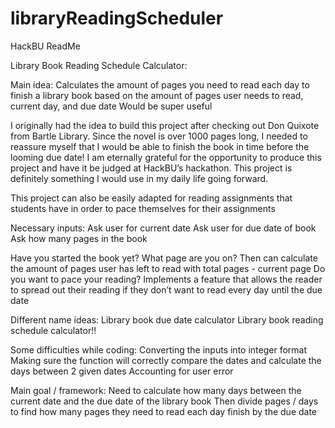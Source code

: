 # libraryReadingScheduler
HackBU ReadMe

Library Book Reading Schedule Calculator:

Main idea:
Calculates the amount of pages you need to read each day to finish a library book based on the amount of pages user needs to read, current day, and due date 
Would be super useful 

I originally had the idea to build this project after checking out Don Quixote from Bartle Library. Since the novel is over 1000 pages long, I needed to reassure myself that I would be able to finish the book in time before the looming due date! I am eternally grateful for the opportunity to produce this project and have it be judged at HackBU’s hackathon. This project is definitely something I would use in my daily life going forward. 

This project can also be easily adapted for reading assignments that students have in order to pace themselves for their assignments 

Necessary inputs:
Ask user for current date
Ask user for due date of book
Ask how many pages in the book 

Have you started the book yet?
What page are you on?
Then can calculate the amount of pages user has left to read with total pages - current page 
Do you want to pace your reading?
Implements a feature that allows the reader to spread out their reading if they don’t want to read every day until the due date 

Different name ideas:
Library book due date calculator
Library book reading schedule calculator!!

Some difficulties while coding:
Converting the inputs into integer format
Making sure the function will correctly compare the dates and calculate the days between 2 given dates 
Accounting for user error

Main goal / framework:
Need to calculate how many days between the current date and the due date of the library book 
Then divide pages / days to find how many pages they need to read each day finish by the due date 
